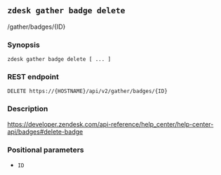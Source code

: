 ## `zdesk gather badge delete`

/gather/badges/{ID}

### Synopsis

    zdesk gather badge delete [ ... ]

### REST endpoint

    DELETE https://{HOSTNAME}/api/v2/gather/badges/{ID}

### Description

https://developer.zendesk.com/api-reference/help_center/help-center-api/badges#delete-badge

### Positional parameters

* `ID`


